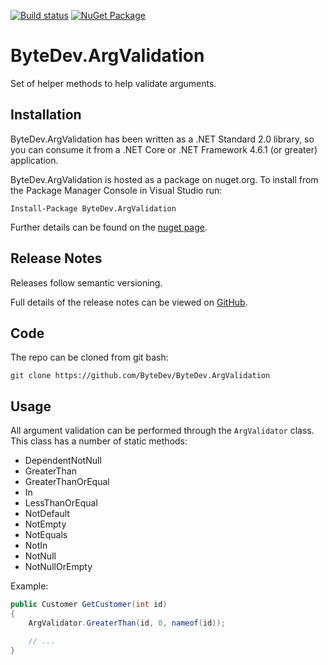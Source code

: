 [![Build status](https://ci.appveyor.com/api/projects/status/github/bytedev/ByteDev.ArgValidation?branch=master&svg=true)](https://ci.appveyor.com/project/bytedev/ByteDev-ArgValidation/branch/master)
[![NuGet Package](https://img.shields.io/nuget/v/ByteDev.ArgValidation.svg)](https://www.nuget.org/packages/ByteDev.ArgValidation)

# ByteDev.ArgValidation

Set of helper methods to help validate arguments.

## Installation

ByteDev.ArgValidation has been written as a .NET Standard 2.0 library, so you can consume it from a .NET Core or .NET Framework 4.6.1 (or greater) application.

ByteDev.ArgValidation is hosted as a package on nuget.org.  To install from the Package Manager Console in Visual Studio run:

`Install-Package ByteDev.ArgValidation`

Further details can be found on the [nuget page](https://www.nuget.org/packages/ByteDev.ArgValidation/).

## Release Notes

Releases follow semantic versioning.

Full details of the release notes can be viewed on [GitHub](https://github.com/ByteDev/ByteDev.ArgValidation/blob/master/RELEASE-NOTES.md).

## Code

The repo can be cloned from git bash:

`git clone https://github.com/ByteDev/ByteDev.ArgValidation`

## Usage

All argument validation can be performed through the `ArgValidator` class.  This class has a number of static methods:
- DependentNotNull
- GreaterThan
- GreaterThanOrEqual
- In
- LessThanOrEqual
- NotDefault
- NotEmpty
- NotEquals
- NotIn
- NotNull
- NotNullOrEmpty

Example:

```csharp
public Customer GetCustomer(int id)
{
	ArgValidator.GreaterThan(id, 0, nameof(id));

	// ...
}
```